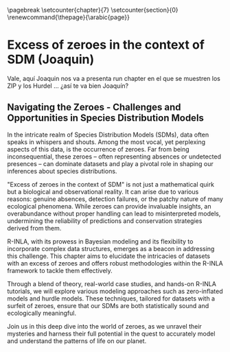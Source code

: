 
\pagebreak
\setcounter{chapter}{7}
\setcounter{section}{0}
\renewcommand{\thepage}{\arabic{page}}


# Excess of zeroes in the context of SDM  (Joaquin)

Vale, aquí Joaquin nos va a presenta run chapter en el que se muestren los ZIP y los Hurdel ... ¿así te va bien Joaquín?

## Navigating the Zeroes - Challenges and Opportunities in Species Distribution Models 

In the intricate realm of Species Distribution Models (SDMs), data often speaks in whispers and shouts. Among the most vocal, yet perplexing aspects of this data, is the occurrence of zeroes. Far from being inconsequential, these zeroes – often representing absences or undetected presences – can dominate datasets and play a pivotal role in shaping our inferences about species distributions.

"Excess of zeroes in the context of SDM" is not just a mathematical quirk but a biological and observational reality. It can arise due to various reasons: genuine absences, detection failures, or the patchy nature of many ecological phenomena. While zeroes can provide invaluable insights, an overabundance without proper handling can lead to misinterpreted models, undermining the reliability of predictions and conservation strategies derived from them.

R-INLA, with its prowess in Bayesian modeling and its flexibility to incorporate complex data structures, emerges as a beacon in addressing this challenge. This chapter aims to elucidate the intricacies of datasets with an excess of zeroes and offers robust methodologies within the R-INLA framework to tackle them effectively.

Through a blend of theory, real-world case studies, and hands-on R-INLA tutorials, we will explore various modeling approaches such as zero-inflated models and hurdle models. These techniques, tailored for datasets with a surfeit of zeroes, ensure that our SDMs are both statistically sound and ecologically meaningful.

Join us in this deep dive into the world of zeroes, as we unravel their mysteries and harness their full potential in the quest to accurately model and understand the patterns of life on our planet.
